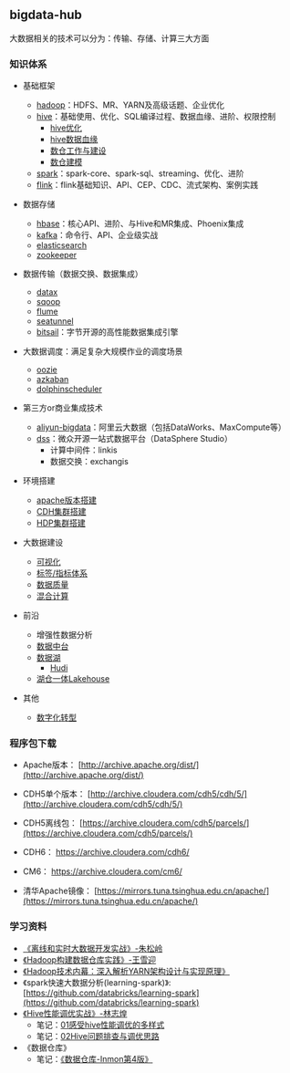 ## bigdata-hub
大数据相关的技术可以分为：传输、存储、计算三大方面


### 知识体系
- 基础框架
  - [hadoop](./hadoop)：HDFS、MR、YARN及高级话题、企业优化
  - [hive](./hive)：基础使用、优化、SQL编译过程、数据血缘、进阶、权限控制
    - [hive优化](./hive/hive调优)
    - [hive数据血缘](./hive/hive数据血缘)
    - [数仓工作与建设](./hive/数仓工作与建设)
    - [数仓建模](./hive/数仓建模)
  - [spark](./spark)：spark-core、spark-sql、streaming、优化、进阶
  - [flink](./flink)：flink基础知识、API、CEP、CDC、流式架构、案例实践
- 数据存储
  - [hbase](./hbase)：核心API、进阶、与Hive和MR集成、Phoenix集成
  - [kafka](./kafka)：命令行、API、企业级实战
  - [elasticsearch](./elasticsearch)
  - [zookeeper](./zookeeper)
- 数据传输（数据交换、数据集成）
  - [datax](./datax)
  - [sqoop](./sqoop)
  - [flume](./flume)
  - [seatunnel](./seatunnel)
  - [bitsail](./bitsail)：字节开源的高性能数据集成引擎
- 大数据调度：满足复杂大规模作业的调度场景
  - [oozie](bigdata-scheduler/oozie)
  - [azkaban](bigdata-scheduler/azkaban)
  - [dolphinscheduler](bigdata-scheduler/dolphinscheduler)
- 第三方or商业集成技术
  - [aliyun-bigdata](./aliyun-bigdata)：阿里云大数据（包括DataWorks、MaxCompute等）
  - [dss](./dss)：微众开源一站式数据平台（DataSphere Studio）
    - 计算中间件：linkis
    - 数据交换：exchangis

- 环境搭建
  - [apache版本搭建](./环境搭建)
  - [CDH集群搭建](./环境搭建/CM+CDH安装)
  - [HDP集群搭建](./环境搭建/Ambari+HDP安装)
- 大数据建设
  - [可视化](./大数据建设/可视化BI)
  - [标签/指标体系](./大数据建设/指标&标签体系建设)
  - [数据质量](./大数据建设/数据质量管理)
  - [混合计算](./大数据建设/混合计算)
- 前沿
  - 增强性数据分析
  - [数据中台](./大数据建设/数据中台建设)
  - [数据湖](./大数据建设/数据湖)
    - [Hudi](./hudi) 
  - [湖仓一体Lakehouse](./大数据建设/湖仓Lakehouse)
- 其他
  - [数字化转型](./数字化转型)

### 程序包下载
- Apache版本： [http://archive.apache.org/dist/](http://archive.apache.org/dist/)
- CDH5单个版本： [http://archive.cloudera.com/cdh5/cdh/5/](http://archive.cloudera.com/cdh5/cdh/5/)
- CDH5离线包： [https://archive.cloudera.com/cdh5/parcels/](https://archive.cloudera.com/cdh5/parcels/)
- CDH6： https://archive.cloudera.com/cdh6/
- CM6：  https://archive.cloudera.com/cm6/


- 清华Apache镜像： [https://mirrors.tuna.tsinghua.edu.cn/apache/](https://mirrors.tuna.tsinghua.edu.cn/apache/)


### 学习资料
- [《离线和实时大数据开发实战》-朱松岭](https://weread.qq.com/web/reader/7e332cb05e45157e3d0ec59kc81322c012c81e728d9d180)
- [《Hadoop构建数据仓库实践》-王雪迎](https://weread.qq.com/web/reader/1d532310719b20661d52380)
- [《Hadoop技术内幕：深入解析YARN架构设计与实现原理》](https://weread.qq.com/web/reader/71a32ab0597cf871a51c384kc81322c012c81e728d9d180)
- 《spark快速大数据分析(learning-spark)》: [https://github.com/databricks/learning-spark](https://github.com/databricks/learning-spark)
- [《Hive性能调优实战》-林志煌](https://weread.qq.com/web/reader/a503221071a486c0a503e7akc81322c012c81e728d9d180)
  - 笔记：[01感受hive性能调优的多样式](hive/hive调优/01感受hive性能调优的多样式.md)
  - 笔记：[02Hive问题排查与调优思路](hive/hive调优/02Hive问题排查与调优思路.md)
- 《数据仓库》
  - 笔记：[《数据仓库-Inmon第4版》](hive/数据仓库/数据仓库第4版/《数据仓库-Inmon第4版》.md)
